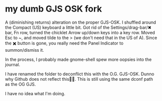 # my dumb GJS OSK fork 
A (diminishing returns) alteration on the proper GJS-OSK. I shuffled around the Compact (US) keyboard a little bit. Got rid of the Settings/drag-bar/✖ bar, Fn row, turned the chicklet Arrow up/down keys into a key row. Moved Esc to ~, and moved tilde to the > (we don't need that in the US of A). Since the ✖️ button is gone, you really need the Panel Indicator to summon/dismiss it.

In the process, I probably made gnome-shell spew more oopsies into the journal. 

I have renamed the folder to deconflict this with the O.G. GJS-OSK. Dunno why Github does not reflect this🤷‍♂️. This is still using the same dconf path as the OG GJS.

 I have no idea what I'm doing.



